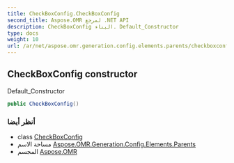 ```yaml
---
title: CheckBoxConfig.CheckBoxConfig
second_title: Aspose.OMR لمرجع .NET API
description: CheckBoxConfig البناء. Default_Constructor
type: docs
weight: 10
url: /ar/net/aspose.omr.generation.config.elements.parents/checkboxconfig/checkboxconfig/
---
```

## CheckBoxConfig constructor

Default_Constructor

```csharp
public CheckBoxConfig()
```

### أنظر أيضا

* class [CheckBoxConfig](../)
* مساحة الاسم [Aspose.OMR.Generation.Config.Elements.Parents](../../checkboxconfig/)
* المجسم [Aspose.OMR](../../../)


